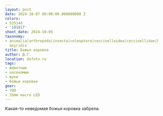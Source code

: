 ```yaml
---
layout: post
date: 2024-10-07 00:00:00.000000000 Z
colors:
- 53514d
- '181817'
shoot_date: 2024-10-05
taxonomy:
- animalia|arthropoda|insecta|coleoptera|coccinelloidea|coccinellidae|harmonia|harmonia
  axyridis
title: Божья коровка
author: Д.Г.
location: dxfoto.ru
tags:
- животные
- насекомые
- жуки
- божьи коровки
gear:
- 70D
- 35mm macro LED
---
```

Какая-то неведомая божья коровка забрела.

